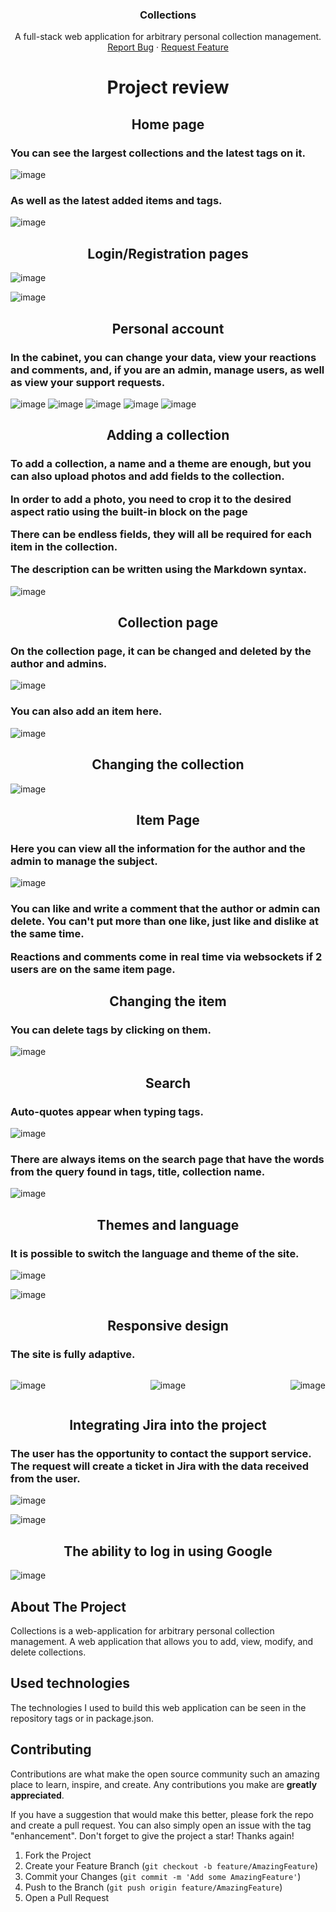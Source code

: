 <a name="readme-top"></a>

<div align="center">

  <h3 align="center">Collections</h3>

  <p align="center">
    A full-stack web application for arbitrary personal collection management.
    <br />
    <a href="https://github.com/modemobpsycho/collections-backend/issues">Report Bug</a>
    ·
    <a href="https://github.com/modemobpsycho/collections-backend/issues"">Request Feature</a>
  </p>
</div>

<h1 align="center">Project review</h1>

<h2 align="center">Home page</h2>

<h3>You can see the largest collections and the latest tags on it.</h3>

![image](https://github.com/user-attachments/assets/f0537805-712b-40a2-99b6-dc706493ba25)

<h3>As well as the latest added items and tags.</h3>

![image](https://github.com/user-attachments/assets/b7495067-abd3-4af5-8594-71c01fe8248a)

<h2 align="center">Login/Registration pages</h2>

![image](https://github.com/user-attachments/assets/5545f645-5108-4b66-be85-fec2ed647965)

![image](https://github.com/user-attachments/assets/6bfe31cf-1b2c-416d-8e18-6f2913e62a09)

<h2 align="center">Personal account</h2>

<h3>
In the cabinet, you can change your data, view your reactions and comments, and, if you are an admin, manage users, as well as view your support requests.
</h3>

![image](https://github.com/user-attachments/assets/61866ddf-c6ac-4af5-9062-e6fcec35b7f8)
![image](https://github.com/user-attachments/assets/51305ce9-b0e6-4e48-bf71-46a0f74bf0a9)
![image](https://github.com/user-attachments/assets/a6f7380b-2bc3-4ee5-ae2f-d92d326cdb5e)
![image](https://github.com/user-attachments/assets/75717746-b501-4392-9c23-2065aa7f12cc)
![image](https://github.com/user-attachments/assets/85b0d028-bbed-47fc-ae55-fb361a7ea1b2)

<h2 align="center">Adding a collection</h2>

<h3>To add a collection, a name and a theme are enough, but you can also upload photos and add fields to the collection.

In order to add a photo, you need to crop it to the desired aspect ratio using the built-in block on the page

There can be endless fields, they will all be required for each item in the collection.

The description can be written using the Markdown syntax.

</h3>

![image](https://github.com/user-attachments/assets/ff2ea7b1-cbc6-4446-93f5-2026ce284232)

<h2 align="center">Collection page</h2>

<h3>
On the collection page, it can be changed and deleted by the author and admins.
</h3>

![image](https://github.com/user-attachments/assets/39ad047b-9ae1-434e-872f-2c9258665cbd)

<h3>You can also add an item here.</h3>

![image](https://github.com/user-attachments/assets/def0a605-6f1b-4b03-85e5-70cde1df2621)

<h2 align="center">Changing the collection</h2>

![image](https://github.com/user-attachments/assets/dca5b3b2-e342-435d-aced-f0f8a864fc19)

<h2 align="center">Item Page</h2>

<h3>Here you can view all the information for the author and the admin to manage the subject.
</h3>

![image](https://github.com/user-attachments/assets/79ee612a-ce43-46db-a62f-23b1c02c1842)

<h3>You can like and write a comment that the author or admin can delete.
You can't put more than one like, just like and dislike at the same time.

Reactions and comments come in real time via websockets if 2 users are on the same item page.

</h3>

<h2 align="center">Changing the item</h2>
<h3>You can delete tags by clicking on them.</h3>

![image](https://github.com/user-attachments/assets/9f3a0364-7362-40e6-b40b-aa8ce1c27137)

<h2 align="center">Search</h2>
<h3>Auto-quotes appear when typing tags.</h3>

![image](https://github.com/user-attachments/assets/f87fd6e5-51e5-4ddb-b5c4-3ec0598d1547)

<h3>There are always items on the search page that have the words from the query found in tags, title, collection name.</h3>

![image](https://github.com/user-attachments/assets/8e063fd0-748a-46e8-9961-40e908fd348a)

<h2 align="center">Themes and language</h2>

<h3>It is possible to switch the language and theme of the site.</h3>

![image](https://github.com/user-attachments/assets/7002848c-d79c-440d-9164-531e50858638)

![image](https://github.com/user-attachments/assets/a33e39e9-74b1-4460-98a8-f10d135520b7)

<h2 align="center">Responsive design</h2>

<h3>The site is fully adaptive.</h3>

<div style="display: flex; justify-content: space-between">

![image](https://github.com/user-attachments/assets/7e897ea8-d1b9-459a-afac-f02e803f8e0f)

![image](https://github.com/user-attachments/assets/a88909bc-413f-4a71-b3f3-85101695d0ba)

![image](https://github.com/user-attachments/assets/3c68e152-17ad-42d2-a7e9-d5b2f461ff13)

</div>

<h2 align="center">Integrating Jira into the project</h2>

<h3>The user has the opportunity to contact the support service. The request will create a ticket in Jira with the data received from the user.</h3>

![image](https://github.com/user-attachments/assets/a2b1b549-674d-4400-90f6-23d24ceace31)

![image](https://github.com/user-attachments/assets/a0919f5a-1e17-4e7b-b5c1-1d11d14d8def)

<h2 align="center">The ability to log in using Google</h2>

![image](https://github.com/user-attachments/assets/2b12bca8-a1b3-4dfd-bd85-fba707850ee0)

## About The Project

Collections is a web-application for arbitrary personal collection management. A web application that allows you to add, view, modify, and delete collections.

## Used technologies

The technologies I used to build this web application can be seen in the repository tags or in package.json.

## Contributing

Contributions are what make the open source community such an amazing place to learn, inspire, and create. Any contributions you make are **greatly appreciated**.

If you have a suggestion that would make this better, please fork the repo and create a pull request. You can also simply open an issue with the tag "enhancement".
Don't forget to give the project a star! Thanks again!

1. Fork the Project
2. Create your Feature Branch (`git checkout -b feature/AmazingFeature`)
3. Commit your Changes (`git commit -m 'Add some AmazingFeature'`)
4. Push to the Branch (`git push origin feature/AmazingFeature`)
5. Open a Pull Request
